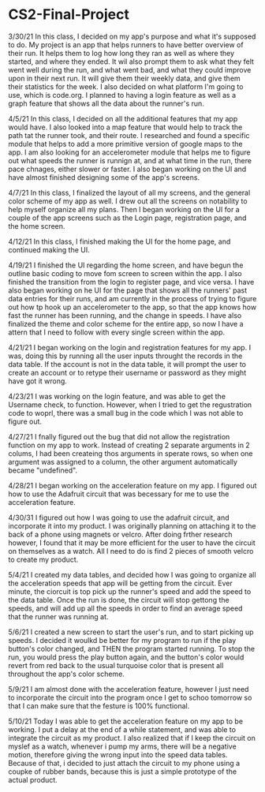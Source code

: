 # CS2-Final-Project

3/30/21
In this class, I decided on my app's purpose and what it's supposed to do. My project is an app that helps runners to have better overview of their run. It helps them to log how long they ran as well as where they started, and where they ended. It wil also prompt them to ask what they felt went well during the run, and what went bad, and what they could improve upon in their next run. It will give them their weekly data, and give them their statistics for the week. I also decided on what platform I'm going to use, which is code.org. I planned to having a login feature as well as a graph feature that shows all the data about the runner's run. 

4/5/21
In this class, I decided on all the additional features that my app would have. I also looked into a map feature that would help to track the path tat the runner took, and their route. I researched and found a specific module that helps to add a more primitive version of google maps to the app. I am also looking for an accelerometer module that helps me to figure out what speeds the runner is runnign at, and at what time in the run, there pace chnages, either slower or faster. I also began working on the UI and have almost finished designing some of the app's screens.

4/7/21
In this class, I finalized the layout of all my screens, and the general color scheme of my app as well. I drew out all the screens on notability to help myself organize all my plans. Then I began working on the UI for a couple of the app screens such as the Login page, registration page, and the home screen.

4/12/21
In this class, I finished making the UI for the home page, and continued making the UI.

4/19/21
I finished the UI regarding the home screen, and have begun the outline basic coding to move fom screen to screen within the app. I also finished the transition from the login to register page, and vice versa. I have also began working on he UI for the page that shows all the runners' past data entries for their runs, and am currently in the process of trying to figure out how tp hook up an accelerometer to the app, so that the app knows how fast the runner has been running, and the change in speeds. I have also finalized the theme and color scheme for the entire app, so now I have a attern that I need to follow with every single screen within the app. 

4/21/21
I began working on the login and registration features for my app. I was, doing this by running all the user inputs throught the records in the data table. If the account is not in the data table, it will prompt the user to create an account or to retype their username or password as they might have got it wrong.

4/23/21
I was working on the login feature, and was able to get the Username check, to function. However, when I tried to get the regustration code to woprl, there was a small bug in the code which I was not able to figure out. 

4/27/21
I fnally figured out the bug that did not allow the registration function on my app to work. Instead of creating 2 separate arguments in 2 colums, I had been createing thos arguments in sperate rows, so when one argument was assigned to a column, the other argument automatically became "undefined".

4/28/21
I began working on the acceleration feature on my app. I figured out how to use the Adafruit circuit that was becessary for me to use the acceleration feature. 

4/30/31 
I figured out how I was going to use the adafruit circuit, and incorporate it into my product. I was originally planning on attaching it  to the back of a phone using magnets or velcro. After doing frther research however, I found that it may be more efficient for the user to have the circuit on themselves as a watch. All I need to do is find 2 pieces of smooth velcro to create my product. 

5/4/21
I created my data tables, and decided how I was going to organize all the acceleration speeds that app will be getting from the circuit. Ever minute, the ciorcuit is top pick up the runner's speed and add the speed to the data table. Once the run is done, the circuit will stop gettong the speeds, and will add up all the speeds in order to find an average speed that the runner was running at.

5/6/21
I created a new screen to start the user's run, and to start picking up speeds. I decided it woulkd be better for my program to run if the play button's color changed, and THEN the program started running. To stop the run, you would press the play button again, and the button's color would revert from red back to the usual turquoise color that is present all throughout the app's color scheme. 

5/9/21 
I am almost done with the acceleration feature, however I just need to incorporate the circuit into the program once I get to schoo tomorrow so that I can make sure that the festure is 100% functional.

5/10/21
Today I was able to get the acceleration feature on my app to be working. I put a delay at the end of a while statement, and was able to integrate the circuit as my product. I also realized that if I keep the circuit on myslef as a watch, whenever i pump my arms, there will be a negative motion, therefore giving the wrong input into the speed data tables. Because of that, i decided to just attach the circuit to my phone using a coupke of rubber bands, because this is just a simple prototype of the actual product.







